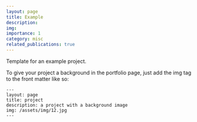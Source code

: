 ```yaml
---
layout: page
title: Example
description: 
img: 
importance: 1
category: misc
related_publications: true
---
```


Template for an example project.

To give your project a background in the portfolio page, just add the img tag to the front matter like so:

    ---
    layout: page
    title: project
    description: a project with a background image
    img: /assets/img/12.jpg
    ---

